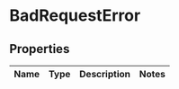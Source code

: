 

# BadRequestError

## Properties

Name | Type | Description | Notes
------------ | ------------- | ------------- | -------------



